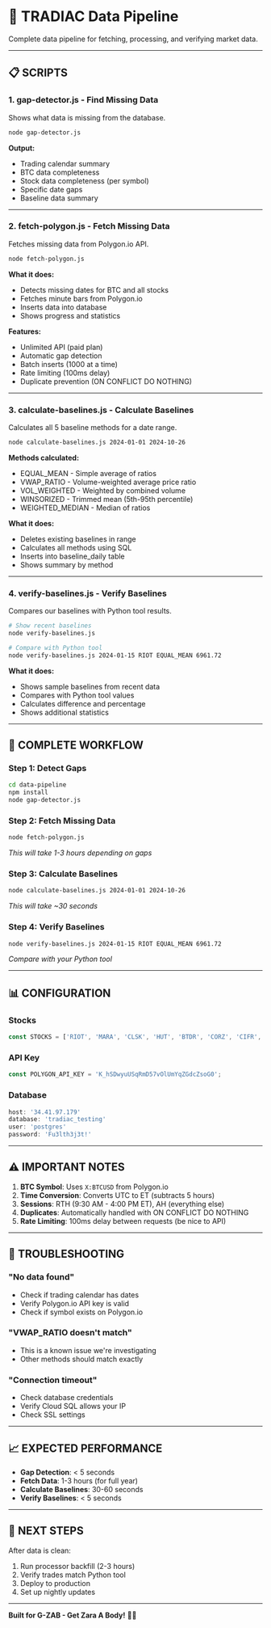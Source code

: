 # 🚀 TRADIAC Data Pipeline

Complete data pipeline for fetching, processing, and verifying market data.

---

## 📋 SCRIPTS

### 1. **gap-detector.js** - Find Missing Data
Shows what data is missing from the database.

```bash
node gap-detector.js
```

**Output:**
- Trading calendar summary
- BTC data completeness
- Stock data completeness (per symbol)
- Specific date gaps
- Baseline data summary

---

### 2. **fetch-polygon.js** - Fetch Missing Data
Fetches missing data from Polygon.io API.

```bash
node fetch-polygon.js
```

**What it does:**
- Detects missing dates for BTC and all stocks
- Fetches minute bars from Polygon.io
- Inserts data into database
- Shows progress and statistics

**Features:**
- Unlimited API (paid plan)
- Automatic gap detection
- Batch inserts (1000 at a time)
- Rate limiting (100ms delay)
- Duplicate prevention (ON CONFLICT DO NOTHING)

---

### 3. **calculate-baselines.js** - Calculate Baselines
Calculates all 5 baseline methods for a date range.

```bash
node calculate-baselines.js 2024-01-01 2024-10-26
```

**Methods calculated:**
- EQUAL_MEAN - Simple average of ratios
- VWAP_RATIO - Volume-weighted average price ratio
- VOL_WEIGHTED - Weighted by combined volume
- WINSORIZED - Trimmed mean (5th-95th percentile)
- WEIGHTED_MEDIAN - Median of ratios

**What it does:**
- Deletes existing baselines in range
- Calculates all methods using SQL
- Inserts into baseline_daily table
- Shows summary by method

---

### 4. **verify-baselines.js** - Verify Baselines
Compares our baselines with Python tool results.

```bash
# Show recent baselines
node verify-baselines.js

# Compare with Python tool
node verify-baselines.js 2024-01-15 RIOT EQUAL_MEAN 6961.72
```

**What it does:**
- Shows sample baselines from recent data
- Compares with Python tool values
- Calculates difference and percentage
- Shows additional statistics

---

## 🎯 COMPLETE WORKFLOW

### **Step 1: Detect Gaps**
```bash
cd data-pipeline
npm install
node gap-detector.js
```

### **Step 2: Fetch Missing Data**
```bash
node fetch-polygon.js
```
*This will take 1-3 hours depending on gaps*

### **Step 3: Calculate Baselines**
```bash
node calculate-baselines.js 2024-01-01 2024-10-26
```
*This will take ~30 seconds*

### **Step 4: Verify Baselines**
```bash
node verify-baselines.js 2024-01-15 RIOT EQUAL_MEAN 6961.72
```
*Compare with your Python tool*

---

## 📊 CONFIGURATION

### **Stocks**
```javascript
const STOCKS = ['RIOT', 'MARA', 'CLSK', 'HUT', 'BTDR', 'CORZ', 'CIFR', 'CAN', 'HIVE', 'WULF', 'APLD'];
```

### **API Key**
```javascript
const POLYGON_API_KEY = 'K_hSDwyuUSqRmD57vOlUmYqZGdcZsoG0';
```

### **Database**
```javascript
host: '34.41.97.179'
database: 'tradiac_testing'
user: 'postgres'
password: 'Fu3lth3j3t!'
```

---

## ⚠️ IMPORTANT NOTES

1. **BTC Symbol**: Uses `X:BTCUSD` from Polygon.io
2. **Time Conversion**: Converts UTC to ET (subtracts 5 hours)
3. **Sessions**: RTH (9:30 AM - 4:00 PM ET), AH (everything else)
4. **Duplicates**: Automatically handled with ON CONFLICT DO NOTHING
5. **Rate Limiting**: 100ms delay between requests (be nice to API)

---

## 🔧 TROUBLESHOOTING

### **"No data found"**
- Check if trading calendar has dates
- Verify Polygon.io API key is valid
- Check if symbol exists on Polygon.io

### **"VWAP_RATIO doesn't match"**
- This is a known issue we're investigating
- Other methods should match exactly

### **"Connection timeout"**
- Check database credentials
- Verify Cloud SQL allows your IP
- Check SSL settings

---

## 📈 EXPECTED PERFORMANCE

- **Gap Detection**: < 5 seconds
- **Fetch Data**: 1-3 hours (for full year)
- **Calculate Baselines**: 30-60 seconds
- **Verify Baselines**: < 5 seconds

---

## 🎯 NEXT STEPS

After data is clean:
1. Run processor backfill (2-3 hours)
2. Verify trades match Python tool
3. Deploy to production
4. Set up nightly updates

---

**Built for G-ZAB - Get Zara A Body!** 💙🚀